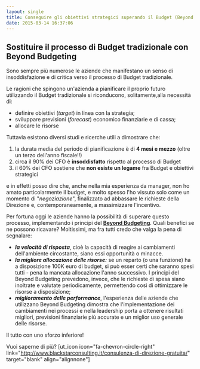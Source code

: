 ```yaml
---
layout: single
title: Conseguire gli obiettivi strategici superando il Budget (Beyond Budgeting)
date: 2015-03-14 16:37:06
---
```

<h2>Sostituire il processo di Budget tradizionale con Beyond Budgeting</h2>
Sono sempre più numerose le aziende che manifestano un senso di insoddisfazione e di critica verso il processo di Budget tradizionale.

Le ragioni che spingono un'azienda a pianificare il proprio futuro utilizzando il Budget tradizionale si riconducono, solitamente,alla necessità di:<!--more-->
<ul>
	<li>definire obiettivi (<em>target</em>) in linea con la strategia;</li>
	<li>sviluppare previsioni (<em>forecast</em>) economico finanziarie e di cassa;</li>
	<li>allocare le risorse</li>
</ul>
Tuttavia esistono diversi studi e ricerche utili a dimostrare che:
<ol>
	<li>la durata media del periodo di pianificazione è di <strong>4 mesi e mezzo</strong> (oltre un terzo dell'anno fiscale!!)</li>
	<li>circa il 90% dei CFO è <strong>insoddisfatto</strong> rispetto al processo di Budget</li>
	<li>il 60% dei CFO sostiene che <strong>non esiste un legame</strong> fra Budget e obiettivi strategici</li>
</ol>
e in effetti posso dire che, anche nella mia esperienza da manager, non ho amato particolarmente il budget, e molto spesso l'ho vissuto solo come un momento di "<em>negoziazione</em>", finalizzato ad abbassare le richieste della Direzione e, contemporaneamente, a massimizzare l'incentivo.

Per fortuna oggi le aziende hanno la possibilità di superare questo processo, implementando i principi del <a href="http://bbrt.org/what-are-the-benefits/" target="_blank"><strong>Beyond Budgeting</strong></a>. Quali benefici se ne possono ricavare? Moltissimi, ma fra tutti credo che valga la pena di segnalare:
<ul>
	<li><em><strong>la velocità di risposta</strong></em>, cioè la capacità di reagire ai cambiamenti dell'ambiente circostante, siano essi opportunità o minacce.</li>
	<li><em><strong>la migliore allocazione delle risorse:</strong></em> se un reparto (o una funzione) ha a disposizione 100K euro di budget, si può esser certi che saranno spesi tutti - pena la mancata allocazione l'anno successivo. I principi del Beyond Budgeting prevedono, invece, che le richieste di spesa siano inoltrate e valutate periodicamente, permettendo così di ottimizzare le risorse a disposizione;</li>
	<li><em><strong>miglioramento delle performance</strong></em>, l'esperienza delle aziende che utilizzano Beyond Budgeting dimostra che l'implementazione dei cambiamenti nei processi e nella leadership porta a ottenere risultati migliori, previsioni finanziarie più accurate e un miglior uso generale delle risorse.</li>
</ul>
Il tutto con uno sforzo inferiore!

Vuoi saperne di più? [ut_icon icon="fa-chevron-circle-right" link="http://www.blackstarconsulting.it/consulenza-di-direzione-gratuita/" target="blank" align="alignnone"]